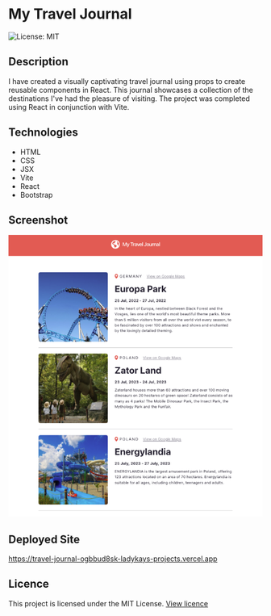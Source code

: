 # My Travel Journal
![License: MIT](https://img.shields.io/badge/License-MIT-red.svg)

## Description
I have created a visually captivating travel journal using props to create reusable components in React. This journal showcases a collection of the destinations I've had the pleasure of visiting. The project was completed using React in conjunction with  Vite.

## Technologies
* HTML
* CSS
* JSX
* Vite
* React
* Bootstrap

## Screenshot
![screenshot](./src/assets/images/screenshot.png)

## Deployed Site
https://travel-journal-ogbbud8sk-ladykays-projects.vercel.app

## Licence
This project is licensed under the MIT License. [View licence](https://opensource.org/licenses/MIT)


